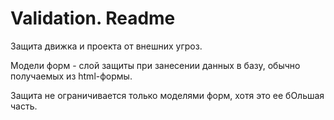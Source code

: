 # Validation. Readme

Защита движка и проекта от внешних угроз.

Модели форм - слой защиты при занесении данных в базу, обычно получаемых из html-формы.

Защита не ограничивается только моделями форм, хотя это ее бОльшая часть.
